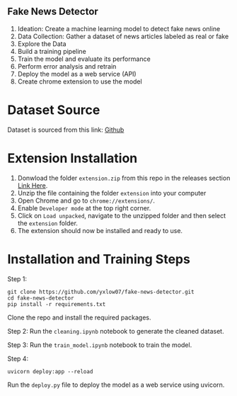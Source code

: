 ## Fake News Detector

1. Ideation: Create a machine learning model to detect fake news online
2. Data Collection: Gather a dataset of news articles labeled as real or fake
3. Explore the Data
4. Build a training pipeline
5. Train the model and evaluate its performance
6. Perform error analysis and retrain
7. Deploy the model as a web service (API)
8. Create chrome extension to use the model

# Dataset Source
Dataset is sourced from this link: [Github](https://github.com/kapilsinghnegi/Fake-News-Detection/tree/main/Datasets)

# Extension Installation
1. Donwload the folder `extension.zip` from this repo in the releases section [Link Here](https://github.com/yxlow07/fake-news-detector/releases/tag/v1.0).
2. Unzip the file containing the folder `extension` into your computer
3. Open Chrome and go to `chrome://extensions/`.
4. Enable `Developer mode` at the top right corner.
5. Click on `Load unpacked`, navigate to the unzipped folder and then select the `extension` folder.
6. The extension should now be installed and ready to use.

# Installation and Training Steps

Step 1:
```
git clone https://github.com/yxlow07/fake-news-detector.git
cd fake-news-detector
pip install -r requirements.txt
```

Clone the repo and install the required packages. 

Step 2:
Run the `cleaning.ipynb` notebook to generate the cleaned dataset.

Step 3:
Run the `train_model.ipynb` notebook to train the model.

Step 4:
```
uvicorn deploy:app --reload
```

Run the `deploy.py` file to deploy the model as a web service using uvicorn.
